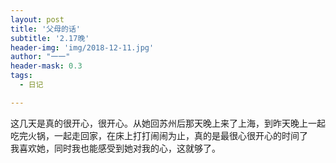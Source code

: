```yaml
---
layout: post
title: '父母的话'
subtitle: '2.17晚'
header-img: 'img/2018-12-11.jpg'
author: "一一"
header-mask: 0.3
tags:
  - 日记

---
```

这几天是真的很开心，很开心。从她回苏州后那天晚上来了上海，到昨天晚上一起吃完火锅，一起走回家，在床上打打闹闹为止，真的是最很心很开心的时间了<br>
我喜欢她，同时我也能感受到她对我的心，这就够了。
